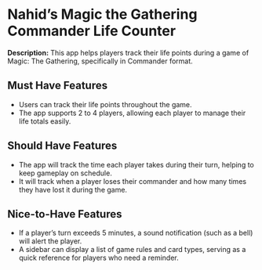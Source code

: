 # Nahid’s Magic the Gathering Commander Life Counter
**Description:** This app helps players track their life points during a game of Magic: The Gathering, specifically in Commander format.

## Must Have Features
- Users can track their life points throughout the game.
- The app supports 2 to 4 players, allowing each player to manage their life totals easily.

## Should Have Features
- The app will track the time each player takes during their turn, helping to keep gameplay on schedule.
- It will track when a player loses their commander and how many times they have lost it during the game.

## Nice-to-Have Features
- If a player’s turn exceeds 5 minutes, a sound notification (such as a bell) will alert the player.
- A sidebar can display a list of game rules and card types, serving as a quick reference for players who need a reminder.

